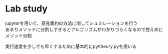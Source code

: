 # Lab study

jupyterを用いて、意見集約の方法に関してシュミレーションを行う    
あまりメソッドに分割しすぎるとアルゴリズムがわかりづらくなるので控えめにメソッド分割    

実行速度を少しでも早くするために基本的にpy/theory.pyを用いる
